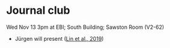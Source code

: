 # Journal club
Wed Nov 13 3pm at EBI; South Building; Sawston Room (V2-62)
- Jürgen will present ([Lin et al., 2019](http://doi.org/10.1126/scitranslmed.aaw8412))
